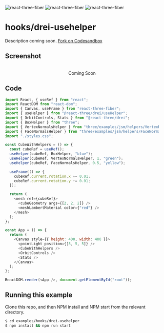 ![react-three-fiber](https://img.shields.io/badge/dynamic/json?url=https://raw.githubusercontent.com/onion2k/r3f-by-example/develop/examples/hooks/drei-usehelper/package.json&label=react-three-fiber&query=$.dependencies['react-three-fiber']&color=green) ![react-three-fiber](https://img.shields.io/badge/dynamic/json?url=https://raw.githubusercontent.com/onion2k/r3f-by-example/develop/examples/hooks/drei-usehelper/package.json&label=three&query=$.dependencies['three']&color=green) ![react-three-fiber](https://img.shields.io/badge/dynamic/json?url=https://raw.githubusercontent.com/onion2k/r3f-by-example/develop/examples/hooks/drei-usehelper/package.json&label=@react-three/drei&query=$.dependencies['@react-three/drei']&color=green)

# hooks/drei-usehelper

Description coming soon. [Fork on Codesandbox](https://githubbox.com/onion2k/r3f-by-example/tree/develop/examples/hooks/drei-usehelper)

## Screenshot
<div align="center">
  <br>
    Coming Soon
  <br>
</div>

## Code
```js
import React, { useRef } from "react";
import ReactDOM from "react-dom";
import { Canvas, useFrame } from "react-three-fiber";
import { useHelper } from "@react-three/drei/useHelper";
import { OrbitControls, Stats } from "@react-three/drei";
import { BoxHelper } from "three";
import { VertexNormalsHelper } from "three/examples/jsm/helpers/VertexNormalsHelper";
import { FaceNormalsHelper } from "three/examples/jsm/helpers/FaceNormalsHelper";
import "./styles.css";

const CubeWithHelpers = () => {
  const cubeRef = useRef();
  useHelper(cubeRef, BoxHelper, "blue");
  useHelper(cubeRef, VertexNormalsHelper, 1, "green");
  useHelper(cubeRef, FaceNormalsHelper, 0.5, "yellow");

  useFrame(() => {
    cubeRef.current.rotation.x += 0.01;
    cubeRef.current.rotation.y += 0.01;
  });

  return (
    <mesh ref={cubeRef}>
      <cubeGeometry args={[2, 2, 2]} />
      <meshLambertMaterial color={"red"} />
    </mesh>
  );
};

const App = () => {
  return (
    <Canvas style={{ height: 400, width: 400 }}>
      <pointLight position={[5, 5, 5]} />
      <CubeWithHelpers />
      <OrbitControls />
      <Stats />
    </Canvas>
  );
};

ReactDOM.render(<App />, document.getElementById("root"));

```

## Running this example

Clone this repo, and then NPM install and NPM start from the relevant directory.

```bash
$ cd examples/hooks/drei-usehelper
$ npm install && npm run start
```